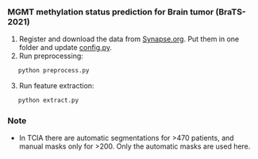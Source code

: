 ### MGMT methylation status prediction for Brain tumor (BraTS-2021)

1. Register and download the data from [Synapse.org](https://www.synapse.org/#!Synapse:syn25829067/wiki/610865). Put them in one folder and update [config.py](radfeat/BraTS-2021/config.py).
2. Run preprocessing:

```bash
   python preprocess.py
```

3. Run feature extraction:

```bash
   python extract.py
```

### Note

- In TCIA there are automatic segmentations for >470 patients, and manual masks only for >200. Only the automatic masks are used here.
